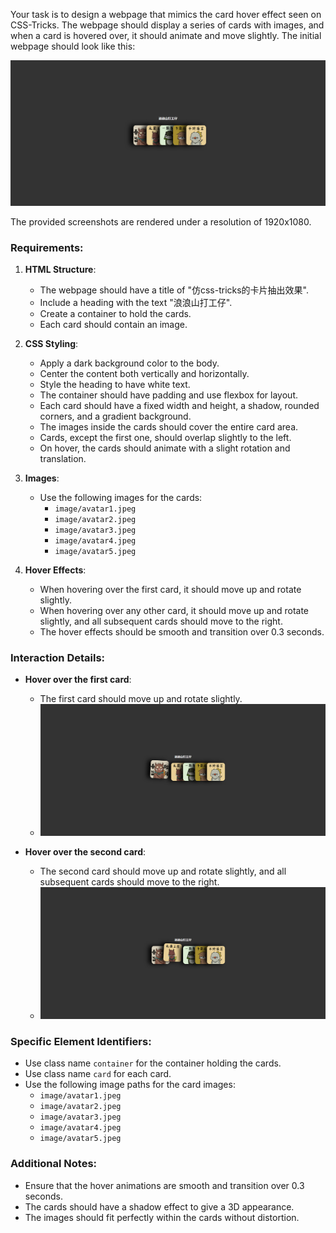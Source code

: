 
Your task is to design a webpage that mimics the card hover effect seen on CSS-Tricks. The webpage should display a series of cards with images, and when a card is hovered over, it should animate and move slightly. The initial webpage should look like this:

![initial webpage](./_images/origin.png)

The provided screenshots are rendered under a resolution of 1920x1080.

### Requirements:

1. **HTML Structure**:
    - The webpage should have a title of "仿css-tricks的卡片抽出效果".
    - Include a heading with the text "浪浪山打工仔".
    - Create a container to hold the cards.
    - Each card should contain an image.

2. **CSS Styling**:
    - Apply a dark background color to the body.
    - Center the content both vertically and horizontally.
    - Style the heading to have white text.
    - The container should have padding and use flexbox for layout.
    - Each card should have a fixed width and height, a shadow, rounded corners, and a gradient background.
    - The images inside the cards should cover the entire card area.
    - Cards, except the first one, should overlap slightly to the left.
    - On hover, the cards should animate with a slight rotation and translation.

3. **Images**:
    - Use the following images for the cards:
        - `image/avatar1.jpeg`
        - `image/avatar2.jpeg`
        - `image/avatar3.jpeg`
        - `image/avatar4.jpeg`
        - `image/avatar5.jpeg`

4. **Hover Effects**:
    - When hovering over the first card, it should move up and rotate slightly.
    - When hovering over any other card, it should move up and rotate slightly, and all subsequent cards should move to the right.
    - The hover effects should be smooth and transition over 0.3 seconds.

### Interaction Details:

- **Hover over the first card**:
    - The first card should move up and rotate slightly.
    - ![hover over first card](./_images/hover_first_card.png)

- **Hover over the second card**:
    - The second card should move up and rotate slightly, and all subsequent cards should move to the right.
    - ![hover over second card](./_images/hover_second_card.png)


### Specific Element Identifiers:

- Use class name `container` for the container holding the cards.
- Use class name `card` for each card.
- Use the following image paths for the card images:
    - `image/avatar1.jpeg`
    - `image/avatar2.jpeg`
    - `image/avatar3.jpeg`
    - `image/avatar4.jpeg`
    - `image/avatar5.jpeg`

### Additional Notes:

- Ensure that the hover animations are smooth and transition over 0.3 seconds.
- The cards should have a shadow effect to give a 3D appearance.
- The images should fit perfectly within the cards without distortion.


